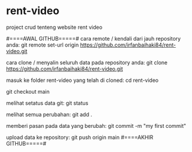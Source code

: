 # rent-video

project crud tenteng website rent video

#====AWAL GITHUB=====#
cara remote / kendali dari jauh repository anda:
git remote set-url origin https://github.com/irfanbaihaki84/rent-video.git

cara clone / menyalin seluruh data pada repository anda:
git clone https://github.com/irfanbaihaki84/rent-video.git

masuk ke folder rent-video yang telah di cloned:
cd rent-video

git checkout main

melihat setatus data git:
git status

melihat semua perubahan:
git add .

memberi pasan pada data yang berubah:
git commit -m "my first commit"

upload data ke repository:
git push origin main
#====AKHIR GITHUB=====#
